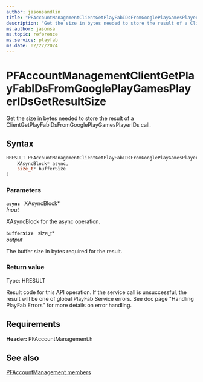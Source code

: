 ```yaml
---
author: jasonsandlin
title: "PFAccountManagementClientGetPlayFabIDsFromGooglePlayGamesPlayerIDsGetResultSize"
description: "Get the size in bytes needed to store the result of a ClientGetPlayFabIDsFromGooglePlayGamesPlayerIDs call."
ms.author: jasonsa
ms.topic: reference
ms.service: playfab
ms.date: 02/22/2024
---
```


# PFAccountManagementClientGetPlayFabIDsFromGooglePlayGamesPlayerIDsGetResultSize  

Get the size in bytes needed to store the result of a ClientGetPlayFabIDsFromGooglePlayGamesPlayerIDs call.  

## Syntax  
  
```cpp
HRESULT PFAccountManagementClientGetPlayFabIDsFromGooglePlayGamesPlayerIDsGetResultSize(  
    XAsyncBlock* async,  
    size_t* bufferSize  
)  
```  
  
### Parameters  
  
**`async`** &nbsp; XAsyncBlock*  
*_Inout_*  
  
XAsyncBlock for the async operation.  
  
**`bufferSize`** &nbsp; size_t*  
*output*  
  
The buffer size in bytes required for the result.  
  
  
### Return value
Type: HRESULT
  
Result code for this API operation. If the service call is unsuccessful, the result will be one of global PlayFab Service errors. See doc page "Handling PlayFab Errors" for more details on error handling.
  
  
## Requirements  
  
**Header:** PFAccountManagement.h
  
## See also  
[PFAccountManagement members](../pfaccountmanagement_members.md)  

  
  
